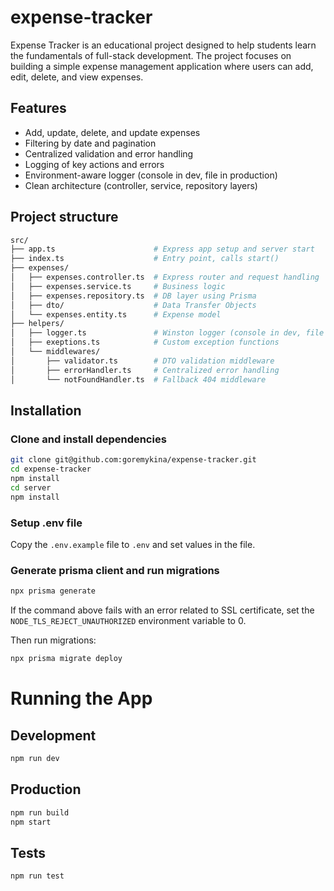 # expense-tracker
Expense Tracker is an educational project designed to help students learn the fundamentals of full-stack development. The project focuses on building a simple expense management application where users can add, edit, delete, and view expenses.

## Features

- Add, update, delete, and update expenses
- Filtering by date and pagination
- Centralized validation and error handling
- Logging of key actions and errors
- Environment-aware logger (console in dev, file in production)
- Clean architecture (controller, service, repository layers)

## Project structure

```bash
src/
├── app.ts                      # Express app setup and server start
├── index.ts                    # Entry point, calls start()
├── expenses/
│   ├── expenses.controller.ts  # Express router and request handling
│   ├── expenses.service.ts     # Business logic
│   ├── expenses.repository.ts  # DB layer using Prisma
│   ├── dto/                    # Data Transfer Objects
│   └── expenses.entity.ts      # Expense model
├── helpers/
│   ├── logger.ts               # Winston logger (console in dev, file in prod)
│   ├── exeptions.ts            # Custom exception functions
│   └── middlewares/
│       ├── validator.ts        # DTO validation middleware
│       ├── errorHandler.ts     # Centralized error handling
│       └── notFoundHandler.ts  # Fallback 404 middleware
```

## Installation

### Clone and install dependencies
```bash
git clone git@github.com:goremykina/expense-tracker.git
cd expense-tracker
npm install
cd server
npm install
```

### Setup .env file
Copy the `.env.example` file to `.env` and set values in the file.

### Generate prisma client and run migrations
```bash
npx prisma generate
```

If the command above fails with an error related to SSL certificate, set the `NODE_TLS_REJECT_UNAUTHORIZED` environment variable to 0.

Then run migrations:
```bash
npx prisma migrate deploy
```

# Running the App

## Development

```bash
npm run dev
```

## Production

```bash
npm run build
npm start
```

## Tests

```bash
npm run test
```
